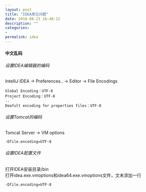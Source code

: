```yaml
---
layout: post
title: "IDEA常见问题"
date: 2018-08-21 16:40:12
description: ""
categories:
-
permalink: idea
---
```


#### 中文乱码
###### 设置IDEA编辑器的编码
IntelliJ IDEA -> Preferences.. -> Editor -> File Encodings
```vim
Global Encoding：UTF-8
Project Encoding：UTF-8
..
Deafult encoding for properties files：UTF-8
```

###### 设置Tomcat的编码
Tomcat Server -> VM options
```vim
-Dfile.encoding=UTF-8
```

###### 设置IDEA配置文件
打开IDEA安装目录/bin  
打开idea.exe.vmoptions和idea64.exe.vmoptions文件，文末添加一行
```vim
-Dfile.encoding=UTF-8
```
